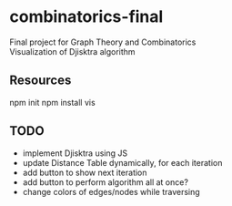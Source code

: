 # combinatorics-final
Final project for Graph Theory and Combinatorics  
Visualization of Djisktra algorithm
## Resources
npm init
npm install vis

## TODO
- implement Djisktra using JS
- update Distance Table dynamically, for each iteration
- add button to show next iteration
- add button to perform algorithm all at once?
- change colors of edges/nodes while traversing 
